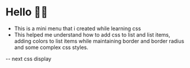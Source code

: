 # Hello 👋👋
- This is a mini menu that i created while learning css
- This helped me understand how to add css to list and list items,<br>adding colors to list items while maintaining border and  border radius and some complex css styles.

-- next css display